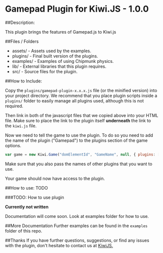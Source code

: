 Gamepad Plugin for Kiwi.JS - 1.0.0
=======================================

##Description:

This plugin brings the features of Gamepad.js to Kiwi.js

 

##Files / Folders
* assets/ - Assets used by the examples. 
* plugins/ - Final built version of the plugins.
* examples/ - Examples of using Chipmunk physics. 
* lib/ - External libraries that this plugin requires. 
* src/ - Source files for the plugin. 

##How to Include:  

Copy the  `plugins/gamepad-plugin-x.x.x.js` file (or the minified version) into your project directory. We recommend that you place plugin scripts inside a `plugins/` folder to easily manage all plugins used, although this is not required.

Then link in both of the javascript files that we copied above into your HTML file. Make sure to place the link to the plugin itself **underneath** the link to the `kiwi.js` file.

Now we need to tell the game to use the plugin. To do so you need to add the name of the plugin ("Gamepad") to the plugins section of the game options.

```javascript
var game = new Kiwi.Game("domElementId", "GameName", null, { plugins: ["Gamepad"]});
```

Make sure that you also pass the names of other plugins that you want to use.

Your game should now have access to the plugin. 

##How to use:
TODO

###TODO: How to use plugin

**Currently not written**
 
Documentation will come soon. Look at examples folder for how to use.


##More Documentation
Further examples can be found in the `examples` folder of this repo.

##Thanks
If you have further questions, suggestions, or find any issues with the plugin, don't hesitate to contact us at [KiwiJS.](http:www.kiwijs.org)
